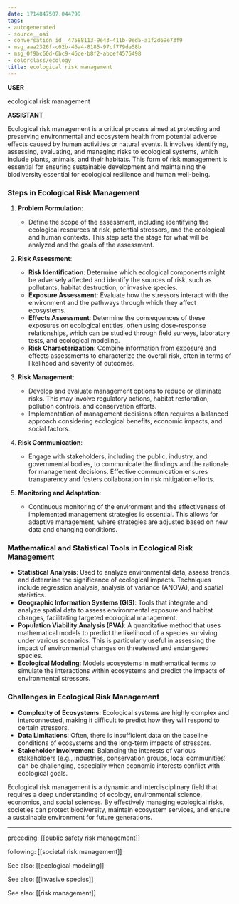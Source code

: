 ```yaml
---
date: 1714847507.044799
tags:
- autogenerated
- source__oai
- conversation_id__47588113-9e43-411b-9ed5-a1f2d69e73f9
- msg_aaa2326f-c02b-46a4-8185-97cf779de58b
- msg_0f9bc60d-6bc9-46ce-b8f2-abcef4576498
- colorclass/ecology
title: ecological risk management
---
```


**USER**

ecological risk management


**ASSISTANT**

Ecological risk management is a critical process aimed at protecting and preserving environmental and ecosystem health from potential adverse effects caused by human activities or natural events. It involves identifying, assessing, evaluating, and managing risks to ecological systems, which include plants, animals, and their habitats. This form of risk management is essential for ensuring sustainable development and maintaining the biodiversity essential for ecological resilience and human well-being.

### Steps in Ecological Risk Management

1. **Problem Formulation**:
   - Define the scope of the assessment, including identifying the ecological resources at risk, potential stressors, and the ecological and human contexts. This step sets the stage for what will be analyzed and the goals of the assessment.

2. **Risk Assessment**:
   - **Risk Identification**: Determine which ecological components might be adversely affected and identify the sources of risk, such as pollutants, habitat destruction, or invasive species.
   - **Exposure Assessment**: Evaluate how the stressors interact with the environment and the pathways through which they affect ecosystems.
   - **Effects Assessment**: Determine the consequences of these exposures on ecological entities, often using dose-response relationships, which can be studied through field surveys, laboratory tests, and ecological modeling.
   - **Risk Characterization**: Combine information from exposure and effects assessments to characterize the overall risk, often in terms of likelihood and severity of outcomes.

3. **Risk Management**:
   - Develop and evaluate management options to reduce or eliminate risks. This may involve regulatory actions, habitat restoration, pollution controls, and conservation efforts.
   - Implementation of management decisions often requires a balanced approach considering ecological benefits, economic impacts, and social factors.

4. **Risk Communication**:
   - Engage with stakeholders, including the public, industry, and governmental bodies, to communicate the findings and the rationale for management decisions. Effective communication ensures transparency and fosters collaboration in risk mitigation efforts.

5. **Monitoring and Adaptation**:
   - Continuous monitoring of the environment and the effectiveness of implemented management strategies is essential. This allows for adaptive management, where strategies are adjusted based on new data and changing conditions.

### Mathematical and Statistical Tools in Ecological Risk Management

- **Statistical Analysis**: Used to analyze environmental data, assess trends, and determine the significance of ecological impacts. Techniques include regression analysis, analysis of variance (ANOVA), and spatial statistics.
- **Geographic Information Systems (GIS)**: Tools that integrate and analyze spatial data to assess environmental exposure and habitat changes, facilitating targeted ecological management.
- **Population Viability Analysis (PVA)**: A quantitative method that uses mathematical models to predict the likelihood of a species surviving under various scenarios. This is particularly useful in assessing the impact of environmental changes on threatened and endangered species.
- **Ecological Modeling**: Models ecosystems in mathematical terms to simulate the interactions within ecosystems and predict the impacts of environmental stressors.

### Challenges in Ecological Risk Management

- **Complexity of Ecosystems**: Ecological systems are highly complex and interconnected, making it difficult to predict how they will respond to certain stressors.
- **Data Limitations**: Often, there is insufficient data on the baseline conditions of ecosystems and the long-term impacts of stressors.
- **Stakeholder Involvement**: Balancing the interests of various stakeholders (e.g., industries, conservation groups, local communities) can be challenging, especially when economic interests conflict with ecological goals.

Ecological risk management is a dynamic and interdisciplinary field that requires a deep understanding of ecology, environmental science, economics, and social sciences. By effectively managing ecological risks, societies can protect biodiversity, maintain ecosystem services, and ensure a sustainable environment for future generations.


---

preceding: [[public safety risk management]]  


following: [[societal risk management]]

See also: [[ecological modeling]]


See also: [[invasive species]]


See also: [[risk management]]